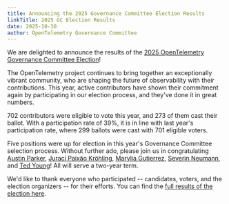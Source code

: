 ```yaml
---
title: Announcing the 2025 Governance Committee Election Results
linkTitle: 2025 GC Election Results
date: 2025-10-30
author: OpenTelemetry Governance Committee
---
```


We are delighted to announce the results of the
[2025 OpenTelemetry Governance Committee Election](https://github.com/open-telemetry/community/blob/main/elections/2025/governance-committee-election.md)!

The OpenTelemetry project continues to bring together an exceptionally vibrant
community, who are shaping the future of observability with their contributions.
This year, active contributors have shown their commitment again by
participating in our election process, and they've done it in great numbers.

702 contributors were eligible to vote this year, and 273 of them cast their
ballot. With a participation rate of 39%, it is in line with last year's
participation rate, where 299 ballots were cast with 701 eligible voters.

Five positions were up for election in this year's Governance Committee
selection process. Without further ado, please join us in congratulating
[Austin Parker](https://github.com/austinlparker),
[Juraci Paixão Kröhling](https://github.com/jpkrohling),
[Marylia Gutierrez](https://github.com/maryliag),
[Severin Neumann](https://github.com/svrnm), and
[Ted Young](https://github.com/tedsuo)! All will serve a two-year term.

We'd like to thank everyone who participated -- candidates, voters, and the
election organizers -- for their efforts. You can find the
[full results of the election here](https://vote.heliosvoting.org/helios/elections/f94a7c58-990b-11f0-a16d-5270fb641b4c/view).

